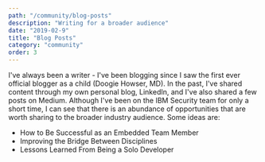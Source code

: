 ```yaml
---
path: "/community/blog-posts"
description: "Writing for a broader audience"
date: "2019-02-9"
title: "Blog Posts"
category: "community"
order: 3
---
```


I've always been a writer - I've been blogging since I saw the first ever official blogger as a child (Doogie Howser, MD). In the past, I've shared content through my own personal blog, LinkedIn, and I've also shared a few posts on Medium. Although I've been on the IBM Security team for only a short time, I can see that there is an abundance of opportunities that are worth sharing to the broader industry audience. Some ideas are:

  - How to Be Successful as an Embedded Team Member
  - Improving the Bridge Between Disciplines
  - Lessons Learned From Being a Solo Developer
  
  